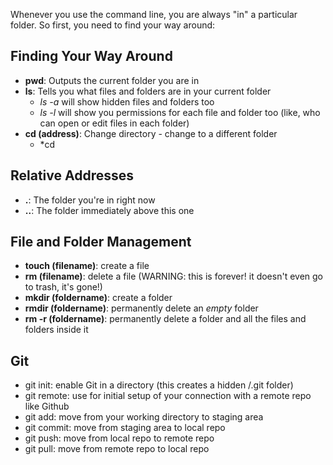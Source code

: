 <!--- Some simple commands to help you with using the shell. These instructions are for Bash, the standard command line interface in most Linux distributions.
You are using Bash whenever you are on your Lighthouse Labs VM connected through Vagrant. If you have a Linux system on your own computer,
you are most likely also using Bash whenever you open a terminal emulator like GNOME Terminal, Konsole, or Xterm. 
Mac OS users: Your shell is called Zsh, which is a slight variant of Bash, all the basic commands here should still work. -->

Whenever you use the command line, you are always "in" a particular folder. So first, you need to find your way around:

## Finding Your Way Around

* **pwd**: Outputs the current folder you are in
* **ls**: Tells you what files and folders are in your current folder
  * *ls -a* will show hidden files and folders too
  * *ls -l* will show you permissions for each file and folder too (like, who can open or edit files in each folder)
* **cd (address)**: Change directory - change to a different folder
  * *cd 
  
## Relative Addresses

* **.**: The folder you're in right now
* **..**: The folder immediately above this one

## File and Folder Management

* **touch (filename)**: create a file
* **rm (filename)**: delete a file (WARNING: this is forever! it doesn't even go to trash, it's gone!)
* **mkdir (foldername)**: create a folder
* **rmdir (foldername)**: permanently delete an *empty* folder 
* **rm -r (foldername)**: permanently delete a folder and all the files and folders inside it

## Git

* git init: enable Git in a directory (this creates a hidden /.git folder)
* git remote: use for initial setup of your connection with a remote repo like Github
* git add: move from your working directory to staging area
* git commit: move from staging area to local repo
* git push: move from local repo to remote repo
* git pull: move from remote repo to local repo

